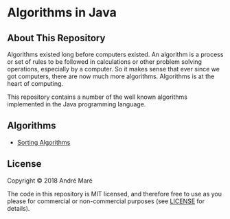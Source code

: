 # Algorithms in Java
## About This Repository
Algorithms existed long before computers existed. An algorithm is a process or set of rules to be followed in calculations or other problem solving operations, especially by a computer. So it makes sense that ever since we got computers, there are now much more algorithms. Algorithms is at the heart of computing.

This repository contains a number of the well known algorithms implemented in the Java programming language.

## Algorithms
* [Sorting Algorithms](sort/README.md)

## License

Copyright © 2018 André Maré

The code in this repository is MIT licensed, and therefore free to use as you please for commercial or non-commercial purposes (see [LICENSE](LICENSE) for details).
